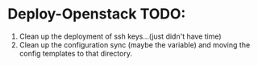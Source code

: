 # Deploy-Openstack TODO:

1. Clean up the deployment of ssh keys...(just didn't have time)
2. Clean up the configuration sync (maybe the variable) and moving the config templates to that directory.
